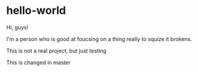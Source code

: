 # hello-world

Hi, guys!

I'm a person who is good at foucsing on a thing really to squize it brokens. 

This is not a real project, but just testing

This is changed in master
